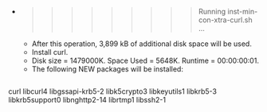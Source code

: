 * >>>>>>>>> Running inst-min-con-xtra-curl.sh ...
  * After this operation, 3,899 kB of additional disk space will be used.
  * Install curl.
  * Disk size = 1479000K. Space Used = 5648K. Runtime = 00:00:00:01.
  * The following NEW packages will be installed:
  ```bash
curl libcurl4 libgssapi-krb5-2 libk5crypto3 libkeyutils1
libkrb5-3 libkrb5support0 libnghttp2-14 librtmp1 libssh2-1
  ```
